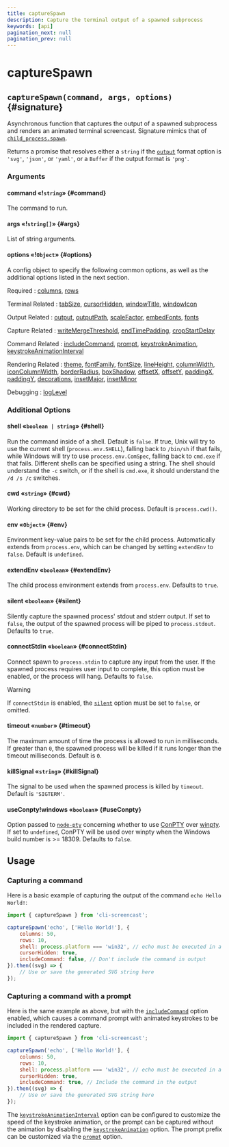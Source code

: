 ```yaml
---
title: captureSpawn
description: Capture the terminal output of a spawned subprocess
keywords: [api]
pagination_next: null
pagination_prev: null
---
```


# captureSpawn

## `captureSpawn(command, args, options)` {#signature}

Asynchronous function that captures the output of a spawned subprocess and renders an animated terminal screencast. Signature mimics that of [`child_process.spawn`](https://nodejs.org/api/child_process.html#child_process_child_process_spawn_command_args_options).

Returns a promise that resolves either a `string` if the [`output`](options.md#output) format option is `'svg'`, `'json'`, or `'yaml'`, or a `Buffer` if the output format is `'png'`.

### Arguments

#### command «!`string`» {#command}

The command to run.

#### args «!`string[]`» {#args}

List of string arguments.

#### options «!`Object`» {#options}

A config object to specify the following common options, as well as the additional options listed in the next section.

Required
: [columns](options.md#columns),
  [rows](options.md#rows)

Terminal Related
: [tabSize](options.md#tabSize),
  [cursorHidden](options.md#cursorHidden),
  [windowTitle](options.md#windowTitle),
  [windowIcon](options.md#windowIcon)

Output Related
: [output](options.md#output),
  [outputPath](options.md#outputPath),
  [scaleFactor](options.md#scaleFactor),
  [embedFonts](options.md#embedFonts),
  [fonts](options.md#fonts)

Capture Related
: [writeMergeThreshold](options.md#writeMergeThreshold),
  [endTimePadding](options.md#endTimePadding),
  [cropStartDelay](options.md#cropStartDelay)

Command Related
: [includeCommand](options.md#includeCommand),
  [prompt](options.md#prompt),
  [keystrokeAnimation](options.md#keystrokeAnimation),
  [keystrokeAnimationInterval](options.md#keystrokeAnimationInterval)

Rendering Related
: [theme](options.md#theme),
  [fontFamily](options.md#fontFamily),
  [fontSize](options.md#fontSize),
  [lineHeight](options.md#lineHeight),
  [columnWidth](options.md#columnWidth),
  [iconColumnWidth](options.md#iconColumnWidth),
  [borderRadius](options.md#borderRadius),
  [boxShadow](options.md#boxShadow),
  [offsetX](options.md#offsetX),
  [offsetY](options.md#offsetY),
  [paddingX](options.md#paddingX),
  [paddingY](options.md#paddingY),
  [decorations](options.md#decorations),
  [insetMajor](options.md#insetMajor),
  [insetMinor](options.md#insetMinor)

Debugging
: [logLevel](options.md#logLevel)

### Additional Options

#### shell «`boolean | string`» {#shell}

Run the command inside of a shell. Default is `false`. If true, Unix will try to use the current shell (`process.env.SHELL`), falling back to `/bin/sh` if that fails, while Windows will try to use `process.env.ComSpec`, falling back to `cmd.exe` if that fails. Different shells can be specified using a string. The shell should understand the `-c` switch, or if the shell is `cmd.exe`, it should understand the `/d /s /c` switches.

#### cwd «`string`» {#cwd}

Working directory to be set for the child process. Default is `process.cwd()`.

#### env «`Object`» {#env}

Environment key-value pairs to be set for the child process. Automatically extends from `process.env`, which can be changed by setting `extendEnv` to `false`. Default is `undefined`.

#### extendEnv «`boolean`» {#extendEnv}

The child process environment extends from `process.env`. Defaults to `true`.

#### silent «`boolean`» {#silent}

Silently capture the spawned process' stdout and stderr output. If set to `false`, the output of the spawned process will be piped to `process.stdout`. Defaults to `true`.

#### connectStdin «`boolean`» {#connectStdin}

Connect spawn to `process.stdin` to capture any input from the user. If the spawned process requires user input to complete, this option must be enabled, or the process will hang. Defaults to `false`.

> [!warning]
> If `connectStdin` is enabled, the [`silent`](#silent) option must be set to `false`, or omitted.

#### timeout «`number`» {#timeout}

The maximum amount of time the process is allowed to run in milliseconds. If greater than `0`, the spawned process will be killed if it runs longer than the timeout milliseconds. Default is `0`.

#### killSignal «`string`» {#killSignal}

The signal to be used when the spawned process is killed by `timeout`. Default is `'SIGTERM'`.

#### useConpty!windows «`boolean`» {#useConpty}

Option passed to [`node-pty`](https://github.com/microsoft/node-pty) concerning whether to use [ConPTY](https://devblogs.microsoft.com/commandline/windows-command-line-introducing-the-windows-pseudo-console-conpty/) over [winpty](https://github.com/rprichard/winpty). If set to `undefined`, ConPTY will be used over winpty when the Windows build number is >= 18309. Defaults to `false`.

## Usage

### Capturing a command

Here is a basic example of capturing the output of the command `echo Hello World!`:

```js result='./assets/usage--spawn.svg'
import { captureSpawn } from 'cli-screencast';

captureSpawn('echo', ['Hello World!'], {
    columns: 50,
    rows: 10,
    shell: process.platform === 'win32', // echo must be executed in a shell on Windows
    cursorHidden: true,
    includeCommand: false, // Don't include the command in output
}).then((svg) => {
    // Use or save the generated SVG string here
});
```

### Capturing a command with a prompt

Here is the same example as above, but with the [`includeCommand`](options.md#includeCommand) option enabled, which causes a command prompt with animated keystrokes to be included in the rendered capture.

```js result='./assets/usage--spawn--prompt.svg'
import { captureSpawn } from 'cli-screencast';

captureSpawn('echo', ['Hello World!'], {
    columns: 50,
    rows: 10,
    shell: process.platform === 'win32', // echo must be executed in a shell on Windows
    cursorHidden: true,
    includeCommand: true, // Include the command in the output
}).then((svg) => {
    // Use or save the generated SVG string here
});
```

The [`keystrokeAnimationInterval`](options.md#keystrokeAnimationInterval) option can be configured to customize the speed of the keystroke animation, or the prompt can be captured without the animation by disabling the [`keystrokeAnimation`](options.md#keystrokeAnimation) option. The prompt prefix can be customized via the [`prompt`](options.md#prompt) option.

